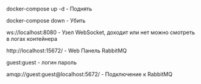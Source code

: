 docker-compose up -d - Поднять

docker-compose down - Убить

ws://localhost:8080 - Узел WebSocket, доходит или нет можно смотреть в логах контейнера

http://localhost:15672/ - Web Панель RabbitMQ

guest:guest - логин пароль

amqp://guest:guest@localhost:5672/ - Подключение к RabbitMQ